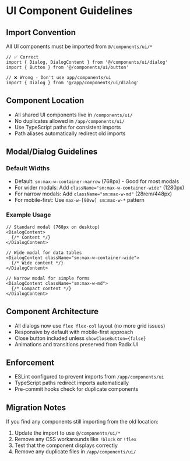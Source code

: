 # UI Component Guidelines

## Import Convention
All UI components must be imported from `@/components/ui/*`

```tsx
// ✅ Correct
import { Dialog, DialogContent } from '@/components/ui/dialog'
import { Button } from '@/components/ui/button'

// ❌ Wrong - Don't use app/components/ui
import { Dialog } from '@/app/components/ui/dialog'
```

## Component Location
- All shared UI components live in `/components/ui/`
- No duplicates allowed in `/app/components/ui/`
- Use TypeScript paths for consistent imports
- Path aliases automatically redirect old imports

## Modal/Dialog Guidelines

### Default Widths
- Default: `sm:max-w-container-narrow` (768px) - Good for most modals
- For wider modals: Add `className="sm:max-w-container-wide"` (1280px)
- For narrow modals: Add `className="sm:max-w-md"` (28rem/448px)
- For mobile-first: Use `max-w-[90vw] sm:max-w-*` pattern

### Example Usage
```tsx
// Standard modal (768px on desktop)
<DialogContent>
  {/* Content */}
</DialogContent>

// Wide modal for data tables
<DialogContent className="sm:max-w-container-wide">
  {/* Wide content */}
</DialogContent>

// Narrow modal for simple forms
<DialogContent className="sm:max-w-md">
  {/* Compact content */}
</DialogContent>
```

## Component Architecture
- All dialogs now use `flex flex-col` layout (no more grid issues)
- Responsive by default with mobile-first approach
- Close button included unless `showCloseButton={false}`
- Animations and transitions preserved from Radix UI

## Enforcement
- ESLint configured to prevent imports from `/app/components/ui`
- TypeScript paths redirect imports automatically
- Pre-commit hooks check for duplicate components

## Migration Notes
If you find any components still importing from the old location:
1. Update the import to use `@/components/ui/*`
2. Remove any CSS workarounds like `!block` or `!flex`
3. Test that the component displays correctly
4. Remove any duplicate files in `/app/components/ui/`